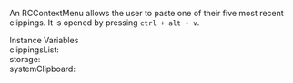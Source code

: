 An RCContextMenu allows the user to paste one of their five most recent clippings. It is opened by pressing `ctrl + alt + v`.

Instance Variables  
	clippingsList:			<RCClippingsList>  
	storage:				<RCStorage>  
	systemClipboard:		<Clipboard>  

